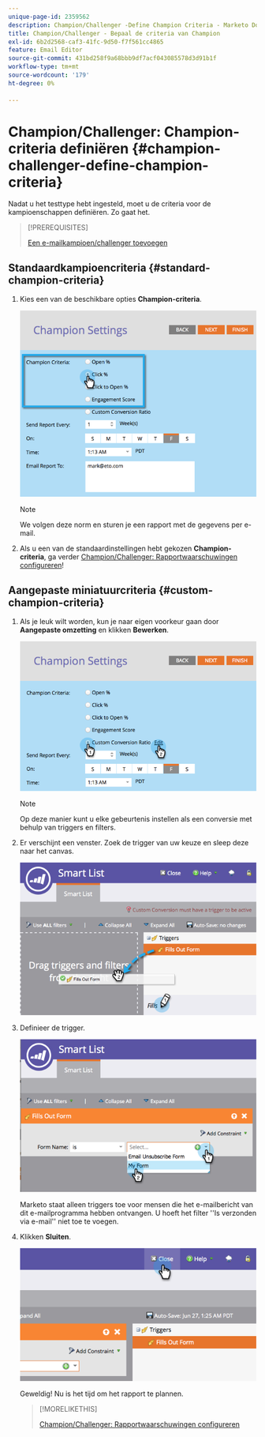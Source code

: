 ```yaml
---
unique-page-id: 2359562
description: Champion/Challenger -Define Champion Criteria - Marketo Docs - Productdocumentatie
title: Champion/Challenger - Bepaal de criteria van Champion
exl-id: 6b2d2568-caf3-41fc-9d50-f7f561cc4865
feature: Email Editor
source-git-commit: 431bd258f9a68bbb9df7acf043085578d3d91b1f
workflow-type: tm+mt
source-wordcount: '179'
ht-degree: 0%

---
```


# Champion/Challenger: Champion-criteria definiëren {#champion-challenger-define-champion-criteria}

Nadat u het testtype hebt ingesteld, moet u de criteria voor de kampioenschappen definiëren. Zo gaat het.

>[!PREREQUISITES]
>
>[Een e-mailkampioen/challenger toevoegen](/help/marketo/product-docs/email-marketing/general/functions-in-the-editor/email-tests-champion-challenger/add-an-email-champion-challenger.md)

## Standaardkampioencriteria {#standard-champion-criteria}

1. Kies een van de beschikbare opties **Champion-criteria**.

   ![](assets/image2014-9-15-13-3a1-3a15.png)

   >[!NOTE]
   >
   >We volgen deze norm en sturen je een rapport met de gegevens per e-mail.

1. Als u een van de standaardinstellingen hebt gekozen **Champion-criteria**, ga verder [Champion/Challenger: Rapportwaarschuwingen configureren](/help/marketo/product-docs/email-marketing/general/functions-in-the-editor/email-tests-champion-challenger/champion-challenger-configure-report-alerts.md)!

## Aangepaste miniatuurcriteria {#custom-champion-criteria}

1. Als je leuk wilt worden, kun je naar eigen voorkeur gaan door **Aangepaste omzetting** en klikken **Bewerken**.

   ![](assets/image2014-9-15-13-3a2-3a52.png)

   >[!NOTE]
   >
   >Op deze manier kunt u elke gebeurtenis instellen als een conversie met behulp van triggers en filters.

1. Er verschijnt een venster. Zoek de trigger van uw keuze en sleep deze naar het canvas.

   ![](assets/image2014-9-15-13-3a3-3a38.png)

1. Definieer de trigger.

   ![](assets/image2014-9-15-13-3a3-3a54.png)

   Marketo staat alleen triggers toe voor mensen die het e-mailbericht van dit e-mailprogramma hebben ontvangen. U hoeft het filter &#39;&#39;Is verzonden via e-mail&#39;&#39; niet toe te voegen.

1. Klikken **Sluiten**.

   ![](assets/image2014-9-15-13-3a4-3a7.png)

   Geweldig! Nu is het tijd om het rapport te plannen.

   >[!MORELIKETHIS]
   >
   >[Champion/Challenger: Rapportwaarschuwingen configureren](/help/marketo/product-docs/email-marketing/general/functions-in-the-editor/email-tests-champion-challenger/champion-challenger-configure-report-alerts.md)
